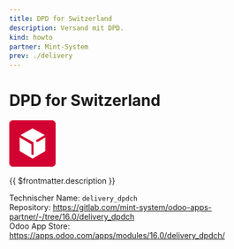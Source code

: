 ```yaml
---
title: DPD for Switzerland
description: Versand mit DPD.
kind: howto
partner: Mint-System
prev: ./delivery
---
```


# DPD for Switzerland

![](attachments/odoo_icons_delivery_dpdch.png)

{{ $frontmatter.description }}

Technischer Name: `delivery_dpdch`\
Repository: <https://gitlab.com/mint-system/odoo-apps-partner/-/tree/16.0/delivery_dpdch>\
Odoo App Store: <https://apps.odoo.com/apps/modules/16.0/delivery_dpdch/>
